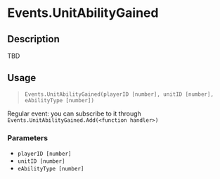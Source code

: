 # Events.UnitAbilityGained
## Description
TBD

## Usage
> `Events.UnitAbilityGained(playerID [number], unitID [number], eAbilityType [number])`

Regular event: you can subscribe to it through `Events.UnitAbilityGained.Add(<function handler>)`

### Parameters
- `playerID [number]`
- `unitID [number]`
- `eAbilityType [number]`